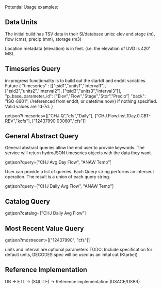 
Potential Usage examples:

Data Units
---
The initial build has TSV data in their SI/database units: elev and stage (m), flow (cms), precip (mm), storage (m3)

Location metadata (elevation) is in feet. (i.e. the elevation of UVD is 420' MSL.

Timeseries Query
--
in-progress functionality is to build out the startdt and enddt variables. Future 
{
  "timeseries" : [["tsid1","units1","interval1"], ["tsid2","units2","interval2"], ["tsid3","units3","interval3"]],
  "p_base_parameter_id": ["Elev","Flow","Stage","Stor","Precip"]
  "back": "ISO-8601", //referenced from enddt, or datetime.now() if nothing specified. Valid values are 1d-7d.
  }

getjson?timeseries=[["CHJ Q","cfs","Daily"], ["CHJ.Flow.Inst.1Day.0.CBT-REV","kcfs"], ["12437990 00060","cfs"]]

General Abstract Query
--
General abstract queries allow the end user to provide keywords. The service will return hydroJSON timeseries objects with the data they want.

getjson?query=["CHJ Avg Day Flow", "ANAW Temp"]

User can provide a list of queries. Each Query string performs an intersect operation. The result is a union of each query string.

getjson?query=["CHJ Daily Avg Flow", "ANAW Temp"]

Catalog Query
--
getjson?catalog=["CHJ Daily Avg Flow"]

Most Recent Value Query
--
getjson?mostrecent=[["12437990",  "cfs"]]

units and interval are optional parameters
TODO: Include specification for default units, DECODES spec will be used as an inital cut (Ktarbet)

Reference Implementation
---
DB -> ETL -> (SQLITE) -> Reference implementation (USACE/USBR)
